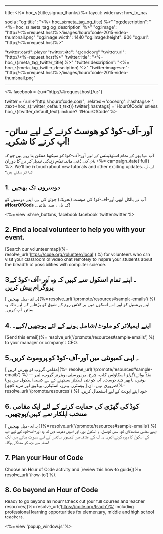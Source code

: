 * * *

title: <%= hoc_s(:title_signup_thanks) %> layout: wide nav: how_to_nav

social: "og:title": "<%= hoc_s(:meta_tag_og_title) %>" "og:description": "<%= hoc_s(:meta_tag_og_description) %>" "og:image": "http://<%=request.host%>/images/hourofcode-2015-video-thumbnail.png" "og:image:width": 1440 "og:image:height": 900 "og:url": "http://<%=request.host%>"

"twitter:card": player "twitter:site": "@codeorg" "twitter:url": "http://<%=request.host%>" "twitter:title": "<%= hoc_s(:meta_tag_twitter_title) %>" "twitter:description": "<%= hoc_s(:meta_tag_twitter_description) %>" "twitter:image:src": "http://<%=request.host%>/images/hourofcode-2015-video-thumbnail.png"

* * *

<% facebook = {:u=>"http://#{request.host}/us"}

twitter = {:url=>"http://hourofcode.com", :related=>'codeorg', :hashtags=>'', :text=>hoc_s(:twitter_default_text)} twitter[:hashtags] = 'HourOfCode' unless hoc_s(:twitter_default_text).include? '#HourOfCode' %>

# آور-آف-کوڈ کو ھوسٹ کرنے کے لیے سائن-اَپ کرنے کا شکریہ!

آپ دنیا بھر کے تمام اسٹوڈینٹس کے لیے آور-آف-کوڈ کو سیکھنا ممکن بنا رہے ہیں جو کہ *ان کی باقی ماندہ تمام زندگی تبدیل کر دے گا* دوران، <%= campaign_date('full') %>. We'll be in touch about new tutorials and other exciting updates. اب آپ کیا کر سکتے ہیں؟

## 1. دوسروں تک بھجیں

آپ نے بالکل ابھی آور-آف-کوڈ کی مومنٹ (تحریک) جوئن کی ہے۔ اپنے دوستوں کو **#HourOfCode** کے بارے میں بتائیں۔!

<%= view :share_buttons, facebook:facebook, twitter:twitter %>

## 2. Find a local volunteer to help you with your event.

[Search our volunteer map](%= resolve_url('https://code.org/volunteer/local') %) for volunteers who can visit your classroom or video chat remotely to inspire your students about the breadth of possibilities with computer science.

## 3۔ اپنے تمام اسکول سے کہیں کہ وہ آور-آف-کوڈ کے پروگرام پیش کریں

[ یہ ای-میل بھیجیں](%= resolve_url('/promote/resources#sample-emails') %) اپنے پرنسپل کو اور اپنے اسکول میں ہر کلاس روم کے شوق کو بڑھانے کے لیے تاکہ وہ سائن-اَپ کریں۔

## 4. اپنے ایمپلائر کو ملوث/شامل ہونے کے لئے پوچھیں/کہے۔

[Send this email](%= resolve_url('/promote/resources#sample-emails') %) to your manager or company's CEO.

## 5۔ اپنی کمیونٹی میں آور-آف-کوڈ کو پروموٹ کریں۔

[ مقامی گروپ کو بھرتی کریں](%= resolve_url('/promote/resources#sample-emails') %) — مثلاً بوائے/گرلز اسکاؤٹس کلب، چرچ، یونیورسٹی، ویٹرنز گروپ، لیبر یونین، یا پھر چند دوست۔ آپ کو نئی اسکلز سیکھنے کے لیے کسی اسکول میں ہونا ضروری نہیں۔ ان [ پوسٹرز، بینرز، اسٹیکرز، ویڈیوز اور مزید کچھ](%= resolve_url('/promote/resources') %) خود اپنے ایونٹ کے لیے استعمال کریں۔

## 6. کوڈ کی گھڑی کی حمایت کرنے کے لئے ایک مقامی منتخب اہلکار سے کہیں/پوچھیں۔

[ یہ ای-میل بھیجیں ](%= resolve_url('/promote/resources#sample-emails') %) اپنے مقامی نمائندگان کو، سٹی کونسل، یا اسکول بورڈ اور انہیں دعوت دیں کہ وہ آور-آف-کوڈ کے لیے آپ کے اسکول کا دورہ کرنے آئیں۔ یہ آپ کے علاقہ میں کمپیوٹر سائنس کے لیے سپورٹ بنانے میں ایک گھنٹہ سے بڑھ کر مددگار ہوگا۔

## 7. Plan your Hour of Code

Choose an Hour of Code activity and [review this how-to guide](%= resolve_url('/how-to') %).

## 8. Go beyond an Hour of Code

Ready to go beyond an hour? Check out [our full courses and teacher resources](%= resolve_url('https://code.org/teach')%) including professional learning opportunities for elementary, middle and high school teachers.

<%= view 'popup_window.js' %>